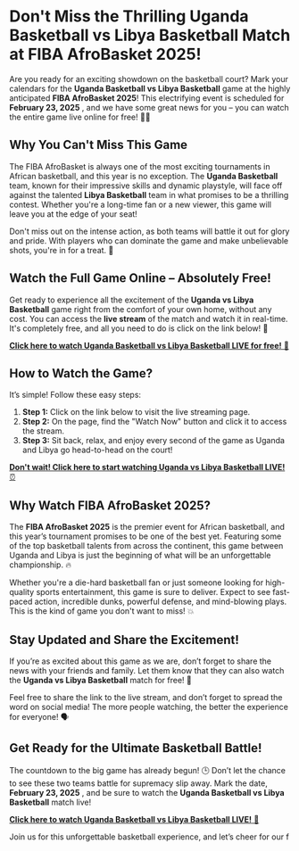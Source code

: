 # Don't Miss the Thrilling Uganda Basketball vs Libya Basketball Match at FIBA AfroBasket 2025!

Are you ready for an exciting showdown on the basketball court? Mark your calendars for the **Uganda Basketball vs Libya Basketball** game at the highly anticipated **FIBA AfroBasket 2025**! This electrifying event is scheduled for **February 23, 2025** , and we have some great news for you – you can watch the entire game live online for free! 🏀🎉

## Why You Can't Miss This Game

The FIBA AfroBasket is always one of the most exciting tournaments in African basketball, and this year is no exception. The **Uganda Basketball** team, known for their impressive skills and dynamic playstyle, will face off against the talented **Libya Basketball** team in what promises to be a thrilling contest. Whether you're a long-time fan or a new viewer, this game will leave you at the edge of your seat!

Don't miss out on the intense action, as both teams will battle it out for glory and pride. With players who can dominate the game and make unbelievable shots, you're in for a treat. 🌟

## Watch the Full Game Online – Absolutely Free!

Get ready to experience all the excitement of the **Uganda vs Libya Basketball** game right from the comfort of your own home, without any cost. You can access the **live stream** of the match and watch it in real-time. It's completely free, and all you need to do is click on the link below! 🔴

[**Click here to watch Uganda Basketball vs Libya Basketball LIVE for free!** 🏀](https://tinyurl.com/livestreamfreeo?st=Uganda+Basketball+vs+Libya+Basketball&si=gh)

## How to Watch the Game?

It’s simple! Follow these easy steps:

1. **Step 1:** Click on the link below to visit the live streaming page.
2. **Step 2:** On the page, find the "Watch Now" button and click it to access the stream.
3. **Step 3:** Sit back, relax, and enjoy every second of the game as Uganda and Libya go head-to-head on the court!

[**Don't wait! Click here to start watching Uganda vs Libya Basketball LIVE!** ⏰](https://tinyurl.com/livestreamfreeo?st=Uganda+Basketball+vs+Libya+Basketball&si=gh)

## Why Watch FIBA AfroBasket 2025?

The **FIBA AfroBasket 2025** is the premier event for African basketball, and this year’s tournament promises to be one of the best yet. Featuring some of the top basketball talents from across the continent, this game between Uganda and Libya is just the beginning of what will be an unforgettable championship. 🔥

Whether you're a die-hard basketball fan or just someone looking for high-quality sports entertainment, this game is sure to deliver. Expect to see fast-paced action, incredible dunks, powerful defense, and mind-blowing plays. This is the kind of game you don't want to miss! 💥

## Stay Updated and Share the Excitement!

If you’re as excited about this game as we are, don’t forget to share the news with your friends and family. Let them know that they can also watch the **Uganda vs Libya Basketball** match for free! 📢

Feel free to share the link to the live stream, and don’t forget to spread the word on social media! The more people watching, the better the experience for everyone! 🗣️

## Get Ready for the Ultimate Basketball Battle!

The countdown to the big game has already begun! 🕒 Don’t let the chance to see these two teams battle for supremacy slip away. Mark the date, **February 23, 2025** , and be sure to watch the **Uganda Basketball vs Libya Basketball** match live!

[**Click here to watch Uganda Basketball vs Libya Basketball LIVE!** 🎯](https://tinyurl.com/livestreamfreeo?st=Uganda+Basketball+vs+Libya+Basketball&si=gh)

Join us for this unforgettable basketball experience, and let’s cheer for our f
